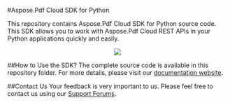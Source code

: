 #Aspose.Pdf Cloud SDK for Python

This repository contains Aspose.Pdf Cloud SDK for Python source code. This SDK allows you to work with Aspose.Pdf Cloud REST APIs in your Python applications quickly and easily. 

<p align="center">
  <a title="Download complete Aspose.Pdf for Cloud source code" href="https://github.com/asposepdf/Aspose_Pdf_Cloud/archive/master.zip">
	<img src="https://raw.github.com/AsposeExamples/java-examples-dashboard/master/images/downloadZip-Button-Large.png" />
  </a>
</p>

##How to Use the SDK?
The complete source code is available in this repository folder. For more details, please visit our [documentation website](http://www.aspose.com/docs/display/pdfcloud/Available+SDKs).

##Contact Us
Your feedback is very important to us. Please feel free to contact us using our [Support Forums](https://www.aspose.com/community/forums/).
